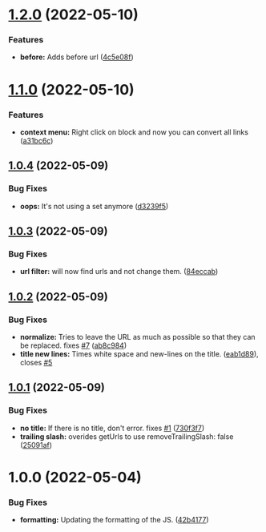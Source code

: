 # [1.2.0](https://github.com/PaulKinlan/logseq-webpage-title/compare/v1.1.0...v1.2.0) (2022-05-10)


### Features

* **before:** Adds before url ([4c5e08f](https://github.com/PaulKinlan/logseq-webpage-title/commit/4c5e08fe9502707272c04ace721170fc3ef2db78))

# [1.1.0](https://github.com/PaulKinlan/logseq-webpage-title/compare/v1.0.4...v1.1.0) (2022-05-10)


### Features

* **context menu:** Right click on block and now you can convert all links ([a31bc6c](https://github.com/PaulKinlan/logseq-webpage-title/commit/a31bc6c2f0d5e20a6e2ccc9046913a0bc255fc30))

## [1.0.4](https://github.com/PaulKinlan/logseq-webpage-title/compare/v1.0.3...v1.0.4) (2022-05-09)


### Bug Fixes

* **oops:** It's not using a set anymore ([d3239f5](https://github.com/PaulKinlan/logseq-webpage-title/commit/d3239f5b8bfb40dfdbe87a8b2f7674ac983083ee))

## [1.0.3](https://github.com/PaulKinlan/logseq-webpage-title/compare/v1.0.2...v1.0.3) (2022-05-09)


### Bug Fixes

* **url filter:** will now find urls and not change them. ([84eccab](https://github.com/PaulKinlan/logseq-webpage-title/commit/84eccab7ed19438592859b155c87d718103df32e))

## [1.0.2](https://github.com/PaulKinlan/logseq-webpage-title/compare/v1.0.1...v1.0.2) (2022-05-09)


### Bug Fixes

* **normalize:** Tries to leave the URL as much as possible so that they can be replaced. fixes [#7](https://github.com/PaulKinlan/logseq-webpage-title/issues/7) ([ab8c984](https://github.com/PaulKinlan/logseq-webpage-title/commit/ab8c984242eef0a5bd72cfe90783e369379e0d9b))
* **title new lines:** Times white space and new-lines on the title. ([eab1d89](https://github.com/PaulKinlan/logseq-webpage-title/commit/eab1d8997ca748d1db7bea9e9d8aafe784f1119e)), closes [#5](https://github.com/PaulKinlan/logseq-webpage-title/issues/5)

## [1.0.1](https://github.com/PaulKinlan/logseq-webpage-title/compare/v1.0.0...v1.0.1) (2022-05-09)


### Bug Fixes

* **no title:** If there is no title, don't error. fixes [#1](https://github.com/PaulKinlan/logseq-webpage-title/issues/1) ([730f3f7](https://github.com/PaulKinlan/logseq-webpage-title/commit/730f3f770dd07ce19f227427efd4d4f305a26230))
* **trailing slash:** overides getUrls to use removeTrailingSlash: false ([25091af](https://github.com/PaulKinlan/logseq-webpage-title/commit/25091afcc73d6a2c016bda6e7db923a6f5380840))

# 1.0.0 (2022-05-04)


### Bug Fixes

* **formatting:** Updating the formatting of the JS. ([42b4177](https://github.com/PaulKinlan/logseq-webpage-title/commit/42b417721d6ef79a516ab78dd82f5ec829739e46))
